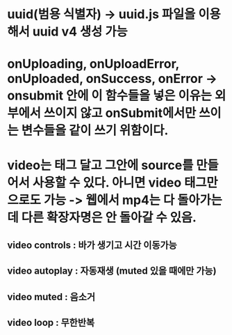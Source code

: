 # uuid(범용 식별자) -> uuid.js 파일을 이용해서 uuid v4 생성 가능

# onUploading, onUploadError, onUploaded, onSuccess, onError -> onsubmit 안에 이 함수들을 넣은 이유는 외부에서 쓰이지 않고 onSubmit에서만 쓰이는 변수들을 같이 쓰기 위함이다.

# video는 태그 달고 그안에 source를 만들어서 사용할 수 있다. 아니면 video 태그만으로도 가능 -> 웹에서 mp4는 다 돌아가는데 다른 확장자명은 안 돌아갈 수 있음. 
## video controls : 바가 생기고 시간 이동가능
## video autoplay : 자동재생 (muted 있을 때에만 가능)
## video muted : 음소거
## video loop : 무한반복

